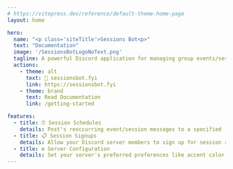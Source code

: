 ```yaml
---
# https://vitepress.dev/reference/default-theme-home-page
layout: home

hero:
  name: "<p class='siteTitle'>Sessions Bot<p>"
  text: "Documentation"
  image: '/SessionsBotLogoNoText.png'
  tagline: A powerful Discord application for managing group events/sessions<br>Streamlined, Automated, and Reliable.
  actions:
    - theme: alt
      text: 🔗 sessionsbot.fyi
      link: https://sessionsbot.fyi
    - theme: brand
      text: Read Documentation
      link: /getting-started

features:
  - title: ⏰ Session Schedules
    details: Post's reoccurring event/session messages to a specified 'Sign-up Channel'.
  - title: 📋 Session Signups
    details: Allow your Discord server members to sign up for session roles with ease!
  - title: ⚙️ Server Configuration
    details: Set your server's preferred preferences like accent color, session posting time, and more!
---
```


